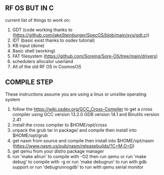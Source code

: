## RF OS BUT IN C
current list of things to work on:
1. GDT (code working thanks to (https://github.com/jakeSteinburger/SpecOS/blob/main/sys/gdt.c))
2. IDT (basic exist thanks to osdev tutorial)
3. KB input (done)
4. Basic shell (working)
5. FAT filesystem (https://github.com/Soreing/Sore-OS/tree/main/drivers)
6. schedulers allocator userland
7. All of the old RF OS in CosmosOS

## COMPILE STEP
These instructions assume you are using a linux or unixlike operating system
1. follow the https://wiki.osdev.org/GCC_Cross-Compiler to get a cross compiler using GCC version 13.2.0 GDB version 14.1 and Binutils version 2.41
2. install the cross compiler to $HOME/opt/cross
3. unpack the grub tar in package/ and compile then install into $HOME/opt/grub
4. get nasm from source and compile then install into $HOME/opt/nasm (https://www.nasm.us/pub/nasm/releasebuilds/?C=M;O=D)
5. get qemu from your distro package manager
6. run 'make allrun' to compile with -O2 then run qemu or run 'make debug' to compile with -g or run 'make debugrun' to run with gdb support or run 'debugrunnogdb' to run with qemu serial monitor
